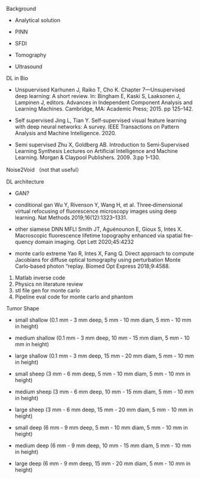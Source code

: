 Background

- Analytical solution
- PINN

- SFDI
- Tomography
- Ultrasound

DL in Bio

- Unspuervised
Karhunen J, Raiko T, Cho K. Chapter 7—Unsupervised
deep learning: A short review. In: Bingham E, Kaski S,
Laaksonen J, Lampinen J, editors. Advances in
Independent Component Analysis and Learning Machines.
Cambridge, MA: Academic Press; 2015. pp 125–142.

- Self supervised
Jing L, Tian Y. Self‐supervised visual feature learning with
deep neural networks: A survey. IEEE Transactions on
Pattern Analysis and Machine Intelligence. 2020.

- Semi supervised
Zhu X, Goldberg AB. Introduction to Semi‐Supervised
Learning Synthesis Lectures on Artificial Intelligence and
Machine Learning. Morgan & Claypool Publishers. 2009.
3:pp 1–130.

Noise2Void （not that useful）

DL architecture

- GAN?

- conditional gan
Wu Y, Rivenson Y, Wang H, et al. Three‐dimensional virtual
refocusing of fluorescence microscopy images using deep
learning. Nat Methods 2019;16(12):1323–1331.

- other siamese DNN MFLI
Smith JT, Aguénounon E, Gioux S, Intes X. Macroscopic
fluorescence lifetime topography enhanced via spatial fre-
quency domain imaging. Opt Lett 2020;45:4232

- monte carlo extreme 
Yao R, Intes X, Fang Q. Direct approach to compute
Jacobians for diffuse optical tomography using perturbation
Monte Carlo‐based photon “replay. Biomed Opt Express
2018;9:4588.


1. Matlab inverse code
2. Physics nn literature review
3. stl file gen for monte carlo
4. Pipeline eval code for monte carlo and phantom


Tumor Shape
* small shallow (0.1 mm - 3 mm deep, 5 mm - 10 mm diam, 5 mm - 10 mm in height)
* medium shallow (0.1 mm - 3 mm deep, 10 mm - 15 mm diam, 5 mm - 10 mm in height)
* large shallow (0.1 mm - 3 mm deep, 15 mm - 20 mm diam, 5 mm - 10 mm in height)

* small sheep (3 mm - 6 mm deep, 5 mm - 10 mm diam, 5 mm - 10 mm in height)
* medium sheep (3 mm - 6 mm deep, 10 mm - 15 mm diam, 5 mm - 10 mm in height)
* large sheep (3 mm - 6 mm deep, 15 mm - 20 mm diam, 5 mm - 10 mm in height)

* small deep (6 mm - 9 mm deep, 5 mm - 10 mm diam, 5 mm - 10 mm in height)
* medium deep (6 mm - 9 mm deep, 10 mm - 15 mm diam, 5 mm - 10 mm in height)
* large deep (6 mm - 9 mm deep, 15 mm - 20 mm diam, 5 mm - 10 mm in height)

